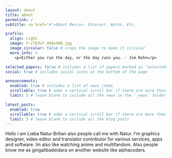 ```yaml
---
layout: about
title: about
permalink: /
subtitle: <a href='#'>About Me</a>. Interest. Works. Etc.

profile:
  align: right
  image: Y-zTEdvT_400x400.jpg
  image_circular: false # crops the image to make it circular
  more_info: >
    <p>Either you run the day, or the day runs you. - Jim Rohn</p>

selected_papers: false # includes a list of papers marked as "selected={true}"
social: true # includes social icons at the bottom of the page

announcements:
  enabled: true # includes a list of news items
  scrollable: true # adds a vertical scroll bar if there are more than 3 news items
  limit: 5 # leave blank to include all the news in the `_news` folder

latest_posts:
  enabled: true
  scrollable: true # adds a vertical scroll bar if there are more than 3 new posts items
  limit: 3 # leave blank to include all the blog posts
---
```



Hello i am Lieba Natur Brilian also people call me with Natur. I'm graphics designer, video editor and translator contributor for various services, apps and software. Im also like watching anime and multifandom. Also people know me as gingalibadeidara on another website like alphacoders.

